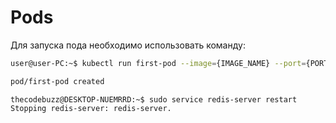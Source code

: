 # Pods
Для запуска пода необходимо использовать команду: 

```bash
user@user-PC:~$ kubectl run first-pod --image={IMAGE_NAME} --port={PORT}

pod/first-pod created
```

```console
thecodebuzz@DESKTOP-NUEMRRD:~$ sudo service redis-server restart
Stopping redis-server: redis-server.
```